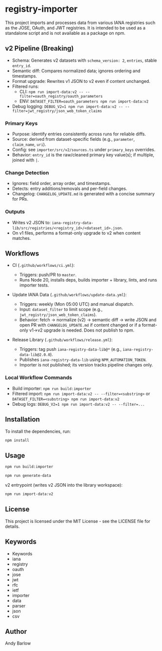 # registry-importer

This project imports and processes data from various IANA registries such as the JOSE, OAuth, and JWT registries. It is intended to be used as a standalone script and is not available as a package on npm.

## v2 Pipeline (Breaking)

- Schema: Generates v2 datasets with `schema_version: 2`, `entries`, stable `entry_id`.
- Semantic diff: Compares normalized data; ignores ordering and timestamps.
- Format upgrade: Rewrites v1 JSON to v2 even if content unchanged.
- Filtered runs:
  - CLI: `npm run import-data:v2 -- --filter=oauth_registry/oauth_parameters`
  - ENV: `DATASET_FILTER=oauth_parameters npm run import-data:v2`
- Debug logging: `DEBUG_V2=1 npm run import-data:v2 -- --filter=jwt_registry/json_web_token_claims`

### Primary Keys
- Purpose: identify entries consistently across runs for reliable diffs.
- Source: derived from dataset-specific fields (e.g., `parameter`, `claim_name`, `uri`).
- Config: see `importer/src/v2/sources.ts` under `primary_keys` overrides.
- Behavior: `entry_id` is the raw/cleaned primary key value(s); if multiple, joined with ` | `.

### Change Detection
- Ignores: field order, array order, and timestamps.
- Detects: entry additions/removals and per-field changes.
- Changelog: `CHANGELOG_UPDATE.md` is generated with a concise summary for PRs.

### Outputs
- Writes v2 JSON to: `iana-registry-data-lib/src/registries/<registry_id>/<dataset_id>.json`.
- On v1 files, performs a format-only upgrade to v2 when content matches.

## Workflows

- CI (`.github/workflows/ci.yml`):
  - Triggers: push/PR to `master`.
  - Runs Node 20, installs deps, builds importer + library, lints, and runs importer tests.

- Update IANA Data (`.github/workflows/update-data.yml`):
  - Triggers: weekly (Mon 05:00 UTC) and manual dispatch.
  - Input: `dataset_filter` to limit scope (e.g., `jwt_registry/json_web_token_claims`).
  - Behavior: fetch → normalize (v2) → semantic diff → write JSON and open PR with `CHANGELOG_UPDATE.md` if content changed or if a format-only v1→v2 upgrade is needed. Does not publish to npm.

- Release Library (`.github/workflows/release.yml`):
  - Triggers: tag push `iana-registry-data-lib@*` (e.g., `iana-registry-data-lib@2.0.0`).
  - Publishes `iana-registry-data-lib` using `NPM_AUTOMATION_TOKEN`.
  - Importer is not published; its version tracks pipeline changes only.

### Local Workflow Commands
- Build importer: `npm run build:importer`
- Filtered import: `npm run import-data:v2 -- --filter=<substring>` or `DATASET_FILTER=<substring> npm run import-data:v2`
- Debug logs: `DEBUG_V2=1 npm run import-data:v2 -- --filter=...`

## Installation

To install the dependencies, run:

```sh
npm install 
```

## Usage
```sh
npm run build:importer
```

```sh
npm run generate-data
```

v2 entrypoint (writes v2 JSON into the library workspace):

```sh
npm run import-data:v2
```

## License
This project is licensed under the MIT License - see the LICENSE file for details.

## Keywords
- Keywords
- iana
- registry
- oauth
- jose
- jwt
- rfc
- ietf
- importer
- data
- parser
- json
- csv

## Author
Andy Barlow
